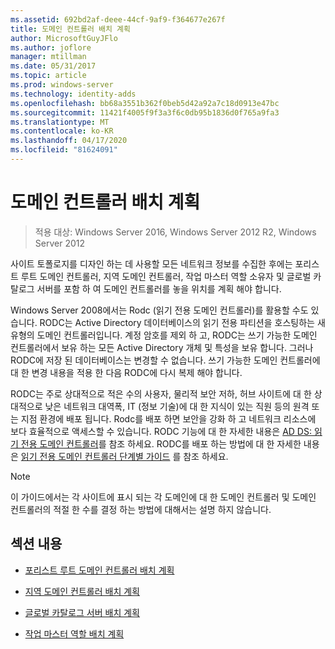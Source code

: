 ```yaml
---
ms.assetid: 692bd2af-deee-44cf-9af9-f364677e267f
title: 도메인 컨트롤러 배치 계획
author: MicrosoftGuyJFlo
ms.author: joflore
manager: mtillman
ms.date: 05/31/2017
ms.topic: article
ms.prod: windows-server
ms.technology: identity-adds
ms.openlocfilehash: bb68a3551b362f0beb5d42a92a7c18d0913e47bc
ms.sourcegitcommit: 11421f4005f9f3a3f6c0db95b1836d0f765a9fa3
ms.translationtype: MT
ms.contentlocale: ko-KR
ms.lasthandoff: 04/17/2020
ms.locfileid: "81624091"
---
```

# <a name="planning-domain-controller-placement"></a>도메인 컨트롤러 배치 계획

> 적용 대상: Windows Server 2016, Windows Server 2012 R2, Windows Server 2012

사이트 토폴로지를 디자인 하는 데 사용할 모든 네트워크 정보를 수집한 후에는 포리스트 루트 도메인 컨트롤러, 지역 도메인 컨트롤러, 작업 마스터 역할 소유자 및 글로벌 카탈로그 서버를 포함 하 여 도메인 컨트롤러를 놓을 위치를 계획 해야 합니다.

Windows Server 2008에서는 Rodc (읽기 전용 도메인 컨트롤러)를 활용할 수도 있습니다. RODC는 Active Directory 데이터베이스의 읽기 전용 파티션을 호스팅하는 새 유형의 도메인 컨트롤러입니다. 계정 암호를 제외 하 고, RODC는 쓰기 가능한 도메인 컨트롤러에서 보유 하는 모든 Active Directory 개체 및 특성을 보유 합니다. 그러나 RODC에 저장 된 데이터베이스는 변경할 수 없습니다. 쓰기 가능한 도메인 컨트롤러에 대 한 변경 내용을 적용 한 다음 RODC에 다시 복제 해야 합니다.

RODC는 주로 상대적으로 적은 수의 사용자, 물리적 보안 저하, 허브 사이트에 대 한 상대적으로 낮은 네트워크 대역폭, IT (정보 기술)에 대 한 지식이 있는 직원 등의 원격 또는 지점 환경에 배포 됩니다. Rodc를 배포 하면 보안을 강화 하 고 네트워크 리소스에 보다 효율적으로 액세스할 수 있습니다. RODC 기능에 대 한 자세한 내용은 [AD DS: 읽기 전용 도메인 컨트롤러](https://docs.microsoft.com/previous-versions/windows/it-pro/windows-server-2008-R2-and-2008/cc732801(v=ws.10))를 참조 하세요. RODC를 배포 하는 방법에 대 한 자세한 내용은 [읽기 전용 도메인 컨트롤러 단계별 가이드](https://docs.microsoft.com/previous-versions/windows/it-pro/windows-server-2008-R2-and-2008/cc772234(v=ws.10)) 를 참조 하세요.

> [!NOTE]
> 이 가이드에서는 각 사이트에 표시 되는 각 도메인에 대 한 도메인 컨트롤러 및 도메인 컨트롤러의 적절 한 수를 결정 하는 방법에 대해서는 설명 하지 않습니다.

## <a name="in-this-section"></a>섹션 내용

- [포리스트 루트 도메인 컨트롤러 배치 계획](../../ad-ds/plan/Planning-Forest-Root-Domain-Controller-Placement.md)

- [지역 도메인 컨트롤러 배치 계획](../../ad-ds/plan/Planning-Regional-Domain-Controller-Placement.md)

- [글로벌 카탈로그 서버 배치 계획](../../ad-ds/plan/Planning-Global-Catalog-Server-Placement.md)

- [작업 마스터 역할 배치 계획](../../ad-ds/plan/Planning-Operations-Master-Role-Placement.md)

